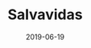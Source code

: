---
title: Salvavidas
date: '2019-06-19'
thumb_image: images/mar-4yo/4-mar-salvavidas.jpg
thumb_image_alt: Salvavidas
image: images/mar-4yo/4-mar-salvavidas.jpg
image_alt: Salvavidas
template: project
---	